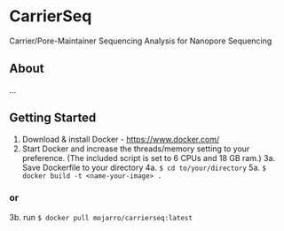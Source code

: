 # CarrierSeq
Carrier/Pore-Maintainer Sequencing Analysis for Nanopore Sequencing

## About
...

## Getting Started

1. Download & install Docker - https://www.docker.com/
2. Start Docker and increase the threads/memory setting to your preference. (The included script is set to 6 CPUs and 18 GB ram.)
3a. Save Dockerfile to your directory 
4a. ```$ cd to/your/directory```
5a. ```$ docker build -t <name-your-image> .```
### or

3b. run ```$ docker pull mojarro/carrierseq:latest```
